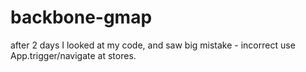# backbone-gmap

after 2 days I looked at my code, and saw big mistake - incorrect use App.trigger/navigate at stores.

